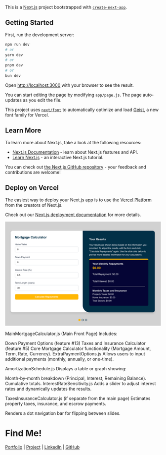 This is a [Next.js](https://nextjs.org) project bootstrapped with [`create-next-app`](https://github.com/vercel/next.js/tree/canary/packages/create-next-app).

## Getting Started

First, run the development server:

```bash
npm run dev
# or
yarn dev
# or
pnpm dev
# or
bun dev
```

Open [http://localhost:3000](http://localhost:3000) with your browser to see the result.

You can start editing the page by modifying `app/page.js`. The page auto-updates as you edit the file.

This project uses [`next/font`](https://nextjs.org/docs/app/building-your-application/optimizing/fonts) to automatically optimize and load [Geist](https://vercel.com/font), a new font family for Vercel.

## Learn More

To learn more about Next.js, take a look at the following resources:

- [Next.js Documentation](https://nextjs.org/docs) - learn about Next.js features and API.
- [Learn Next.js](https://nextjs.org/learn) - an interactive Next.js tutorial.

You can check out [the Next.js GitHub repository](https://github.com/vercel/next.js) - your feedback and contributions are welcome!

## Deploy on Vercel

The easiest way to deploy your Next.js app is to use the [Vercel Platform](https://vercel.com/new?utm_medium=default-template&filter=next.js&utm_source=create-next-app&utm_campaign=create-next-app-readme) from the creators of Next.js.

Check out our [Next.js deployment documentation](https://nextjs.org/docs/app/building-your-application/deploying) for more details.

![Mortgage Calculator](mortgage_calculator.png)


MainMortgageCalculator.js (Main Front Page)
Includes:

Down Payment Options (feature #13)
Taxes and Insurance Calculator (feature #5)
Core Mortgage Calculator functionality (Mortgage Amount, Term, Rate, Currency).
ExtraPaymentOptions.js
Allows users to input additional payments (monthly, annually, or one-time).

AmortizationSchedule.js
Displays a table or graph showing:

Month-by-month breakdown (Principal, Interest, Remaining Balance).
Cumulative totals.
InterestRateSensitivity.js
Adds a slider to adjust interest rates and dynamically updates the results.

TaxesInsuranceCalculator.js (if separate from the main page)
Estimates property taxes, insurance, and escrow payments.

Renders a dot navigation bar for flipping between slides.

# Find Me!
[Portfolio](https://www.alexwrightportfolio.com/)  | [Project](https://mortgage-calculator-beige-nine.vercel.app/)  | [LinkedIn](www.linkedin.com/in/alexgwright2)  | [GitHub](https://github.com/awright222)
